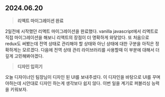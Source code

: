 ## 2024.06.20

> **리액트 마이그레이션 완료**

2일전에 시작했던 리액트 마이그레이션을 완료했다. vanilla javascript에서 리액트로 직접 마이그레이션을 해보니 리액트의 장점이 더 명확하게 와닿았다. 또 처음으로 redux도 써봤는데 전역 상태로 관리해야 할 상태와 아닌 상태에 대한 구분을 아직은 정확하게는 모르겠다. 다음에 전역 상태 관리 라이브러리를 사용할때 이 부분에 대해서 더 깊게 고민해봐야겠다.

> **디자인 입히기**

오늘 디자이너인 팀장님이 디자인 된 UI를 보내주셨다. 이 디자인을 바탕으로 UI를 꾸며야하는데 시안대로 디자인 하는게 생각보다 쉽지 않다. 이번 일을 계기로 퍼블리싱 능력을 키워보자.
